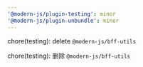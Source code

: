 ```yaml
---
'@modern-js/plugin-testing': minor
'@modern-js/plugin-unbundle': minor
---
```


chore(testing): delete `@modern-js/bff-utils`

chore(testing): 删除 `@modern-js/bff-utils`
